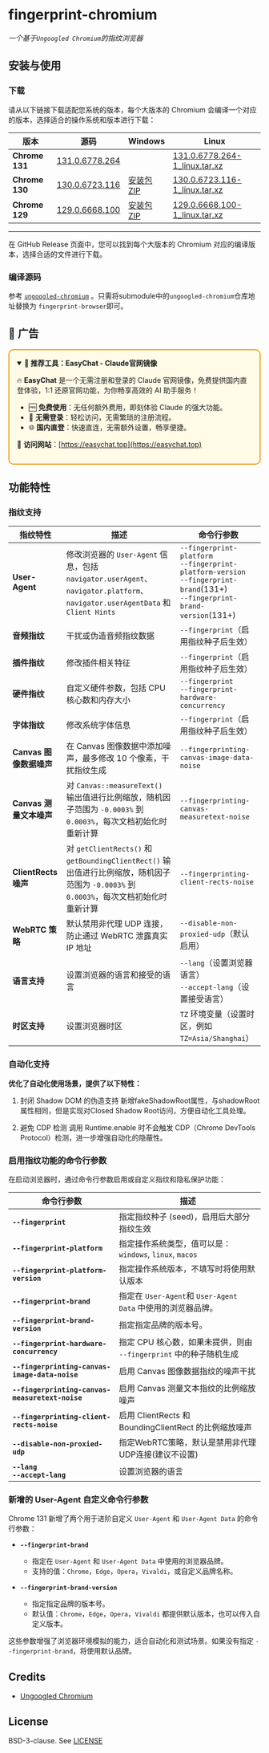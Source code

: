 # fingerprint-chromium

*一个基于`Ungoogled Chromium`的指纹浏览器*

## 安装与使用

### 下载
请从以下链接下载适配您系统的版本，每个大版本的 Chromium 会编译一个对应的版本，选择适合的操作系统和版本进行下载：

| **版本**        | **源码**                                                                                   | **Windows**                                                                                   | **Linux**                                                                                   |
|------------------|--------------------------------------------------------------------------------------------|-----------------------------------------------------------------------------------------------|---------------------------------------------------------------------------------------------|
| **Chrome 131**   | [131.0.6778.264](https://github.com/adryfish/fingerprint-chromium/releases/tag/131.0.6778.264)               | | [ 131.0.6778.264-1_linux.tar.xz ](https://github.com/adryfish/fingerprint-chromium/releases/download/131.0.6778.264/ungoogled-chromium_131.0.6778.264-1_linux.tar.xz) |
| **Chrome 130**   | [130.0.6723.116](https://github.com/adryfish/fingerprint-chromium/tree/130.0.6723.116)               | [安装包](https://github.com/adryfish/fingerprint-chromium/releases/download/130.0.6723.116/ungoogled-chromium_130.0.6723.116-1.1_installer_x64.exe) <br> [ZIP](https://github.com/adryfish/fingerprint-chromium/releases/download/130.0.6723.116/ungoogled-chromium_130.0.6723.116-1.1_windows_x64.zip) | [130.0.6723.116-1_linux.tar.xz](https://github.com/adryfish/fingerprint-chromium/releases/download/130.0.6723.116/ungoogled-chromium_130.0.6723.116-1_linux.tar.xz) |
| **Chrome 129**   | [129.0.6668.100](https://github.com/adryfish/fingerprint-chromium/tree/129.0.6668.100)               | [安装包](https://github.com/adryfish/fingerprint-chromium/releases/download/129.0.6668.100/ungoogled-chromium_129.0.6668.100-1.1_installer_x64.exe) <br> [ZIP](https://github.com/adryfish/fingerprint-chromium/releases/download/129.0.6668.100/ungoogled-chromium_129.0.6668.100-1.1_windows_x64.zip) | [129.0.6668.100-1_linux.tar.xz](https://github.com/adryfish/fingerprint-chromium/releases/download/129.0.6668.100/ungoogled-chromium_129.0.6668.100-1_linux.tar.xz) |


---

在 GitHub Release 页面中，您可以找到每个大版本的 Chromium 对应的编译版本，选择合适的文件进行下载。

### 编译源码
参考 [`ungoogled-chromium`](https://github.com/ungoogled-software/ungoogled-chromium/blob/master/docs/building.md) 。只需将submodule中的`ungoogled-chromium`仓库地址替换为 `fingerprint-browser`即可。


## 📢 广告

<div style="border: 2px solid #f39c12; padding: 15px; background-color: #fffbe6; border-radius: 10px;">

<details open>
<summary><b>🌟 推荐工具：EasyChat - Claude官网镜像</b></summary>

🔥 **EasyChat** 是一个无需注册和登录的 Claude 官网镜像，免费提供国内直登体验，1:1 还原官网功能，为你畅享高效的 AI 助手服务！

- 🆓 **免费使用**：无任何额外费用，即刻体验 Claude 的强大功能。
- 🚀 **无需登录**：轻松访问，无需繁琐的注册流程。
- 🌐 **国内直登**：快速直连，无需额外设置，畅享便捷。

🔗 **访问网站**：[https://easychat.top](https://easychat.top)

</details>

</div>


## 功能特性

### 指纹支持

| **指纹特性**                          | **描述**                                                                                     | **命令行参数**                                                                 |
|--------------------------------------|----------------------------------------------------------------------------------------------|--------------------------------------------------------------------------------|
| **User-Agent**                       | 修改浏览器的 `User-Agent` 信息，包括 `navigator.userAgent`、`navigator.platform`、`navigator.userAgentData` 和 `Client Hints` | `--fingerprint-platform` <br>`--fingerprint-platform-version` <br>`--fingerprint-brand`(131+) <br>`--fingerprint-brand-version`(131+) |
| **音频指纹**                         | 干扰或伪造音频指纹数据                                                                       | `--fingerprint`（启用指纹种子后生效）                                           |
| **插件指纹**                         | 修改插件相关特征                                                                              | `--fingerprint`（启用指纹种子后生效）                                           |
| **硬件指纹**                         | 自定义硬件参数，包括 CPU 核心数和内存大小                                                     | `--fingerprint` <br> `--fingerprint-hardware-concurrency` |
| **字体指纹**                         | 修改系统字体信息                                                                              | `--fingerprint`（启用指纹种子后生效）                                           |
| **Canvas 图像数据噪声**               | 在 Canvas 图像数据中添加噪声，最多修改 10 个像素，干扰指纹生成                                | `--fingerprinting-canvas-image-data-noise`                                        |
| **Canvas 测量文本噪声**               | 对 `Canvas::measureText()` 输出值进行比例缩放，随机因子范围为 `-0.0003%` 到 `0.0003%`，每次文档初始化时重新计算 | `--fingerprinting-canvas-measuretext-noise`                                       |
| **ClientRects 噪声**                  | 对 `getClientRects()` 和 `getBoundingClientRect()` 输出值进行比例缩放，随机因子范围为 `-0.0003%` 到 `0.0003%`，每次文档初始化时重新计算 | `--fingerprinting-client-rects-noise`                                           |
| **WebRTC 策略**                       | 默认禁用非代理 UDP 连接，防止通过 WebRTC 泄露真实 IP 地址                                     | `--disable-non-proxied-udp`（默认启用）                                           |
| **语言支持**                         | 设置浏览器的语言和接受的语言                                                                  | `--lang`（设置浏览器语言）<br> `--accept-lang`（设置接受语言）                     |
| **时区支持**                         | 设置浏览器时区                                                                              | `TZ` 环境变量（设置时区，例如 `TZ=Asia/Shanghai`）                              |


### 自动化支持
**优化了自动化使用场景，提供了以下特性：**

1. 封闭 Shadow DOM 的伪造支持
新增fakeShadowRoot属性，与shadowRoot属性相同，但是实现对Closed Shadow Root访问，方便自动化工具处理。

2. 避免 CDP 检测
调用 Runtime.enable 时不会触发 CDP（Chrome DevTools Protocol）检测，进一步增强自动化的隐蔽性。

### 启用指纹功能的命令行参数

在启动浏览器时，通过命令行参数启用或自定义指纹和隐私保护功能：

| **命令行参数**                              | **描述**                                                                                       |
|---------------------------------------------|------------------------------------------------------------------------------------------------|
| **`--fingerprint`**                         | 指定指纹种子 (seed)，启用后大部分指纹生效 |
| **`--fingerprint-platform`**                | 指定操作系统类型，值可以是：`windows`, `linux`, `macos`                                        |
| **`--fingerprint-platform-version`**        | 指定操作系统版本，不填写时将使用默认版本                                                      |
| **`--fingerprint-brand`**                  | 指定在 `User-Agent`和 `User-Agent Data` 中使用的浏览器品牌。                                 |
| **`--fingerprint-brand-version`**          | 指定指定品牌的版本号。                                            |
| **`--fingerprint-hardware-concurrency`**    | 指定 CPU 核心数，如果未提供，则由 `--fingerprint` 中的种子随机生成                             |
| **`--fingerprinting-canvas-image-data-noise`** | 启用 Canvas 图像数据指纹的噪声干扰                                                            |
| **`--fingerprinting-canvas-measuretext-noise`** | 启用 Canvas 测量文本指纹的比例缩放噪声                                                       |
| **`--fingerprinting-client-rects-noise`**   | 启用 ClientRects 和 BoundingClientRect 的比例缩放噪声                                        |
| **`--disable-non-proxied-udp`**             | 指定WebRTC策略，默认是禁用非代理UDP连接(建议不设置)                                                      |
| **`--lang`** <br>  **`--accept-lang`**      | 设置浏览器的语言                                                  |

### **新增的 User-Agent 自定义命令行参数**

Chrome 131 新增了两个用于进阶自定义 `User-Agent` 和 `User-Agent Data` 的命令行参数：

- **`--fingerprint-brand`**
  - 指定在 `User-Agent` 和 `User-Agent Data` 中使用的浏览器品牌。
  - 支持的值：`Chrome`，`Edge`，`Opera`，`Vivaldi`，或自定义品牌名称。

- **`--fingerprint-brand-version`**
  - 指定指定品牌的版本号。
  - 默认值：`Chrome`，`Edge`，`Opera`，`Vivaldi` 都提供默认版本，也可以传入自定义版本。

这些参数增强了浏览器环境模拟的能力，适合自动化和测试场景。如果没有指定 `--fingerprint-brand`，将使用默认品牌。


## Credits

 * [Ungoogled Chromium](https://github.com/ungoogled-software/ungoogled-chromium)

 ## License

BSD-3-clause. See [LICENSE](LICENSE)